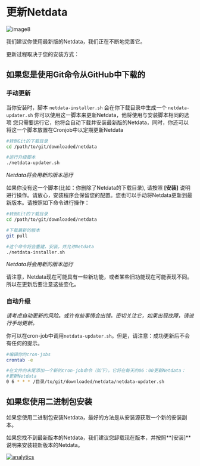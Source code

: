 # 更新Netdata

![image8](https://cloud.githubusercontent.com/assets/2662304/14253735/536f4580-fa95-11e5-9f7b-99112b31a5d7.gif)


我们建议你使用最新版的Netdata，我们正在不断地完善它。

更新过程取决于您的安装方式：

## 如果您是使用Git命令从GitHub中下载的

### 手动更新

当你安装时，脚本 `netdata-installer.sh` 会在你下载目录中生成一个 `netdata-updater.sh` 
你可以使用这一脚本来更新Netdata，他将使用与安装脚本相同的选项
您只需要运行它，他将会自动下载并安装最新版的Netdata，同时，你还可以将这一个脚本放置在Cronjob中以定期更新Netdata

```sh
#转到Git的下载目录
cd /path/to/git/downloaded/netdata

#运行升级脚本
./netdata-updater.sh
```

_Netdata将会用新的版本运行_

如果你没有这一个脚本(比如：你删除了Netdata的下载目录), 请按照 **[安装]** 说明进行操作。请放心，安装程序会保留您的配置。您也可以手动将Netdata更新到最新版本。请按照如下命令进行操作：

```sh
#转到Git的下载目录
cd /path/to/git/downloaded/netdata

#下载最新的版本
git pull

#这个命令将会重建，安装，并允许Netdata
./netdata-installer.sh
```

_Netdata将会用新的版本运行_

请注意，Netdata现在可能具有一些新功能，或者某些旧功能现在可能表现不同。所以在更新后要注意这些变化。

### 自动升级

_请考虑自动更新的风险。或许有些事情会出错。密切关注它，如果出现故障，请进行手动更新。_

你可以在cron-job中调用`netdata-updater.sh`。但是，请注意：成功更新后不会有任何的提示。

```sh
#编辑你的cron-jobs
crontab -e

#在文件的末尾添加一个新的cron-job命令（如下）。它将在每天的06：00更新Netdata：
#更新Netdata
0 6 * * * /目录/to/git/downloaded/netdata/netdata-updater.sh
```

## 如果您使用二进制包安装

如果您使用二进制包安装Netdata，最好的方法是从安装源获取一个新的安装副本。

如果您找不到最新版本的Netdata，我们建议您卸载现在版本，并按照**[安装]**说明来安装较新版本的Netdata。








[![analytics](https://www.google-analytics.com/collect?v=1&aip=1&t=pageview&_s=1&ds=github&dr=https%3A%2F%2Fgithub.com%2Fnetdata%2Fnetdata&dl=https%3A%2F%2Fmy-netdata.io%2Fgithub%2Finstaller%2FUPDATE&_u=MAC~&cid=5792dfd7-8dc4-476b-af31-da2fdb9f93d2&tid=UA-64295674-3)]()
